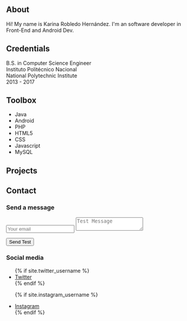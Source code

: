 ## About

Hi! My name is Karina Robledo Hernández. I'm an software developer in Front-End and Android Dev. 

## Credentials

B.S. in Computer Science Engineer  
Instituto Politécnico Nacional  
National Polytechnic Institute  
2013 - 2017


## Toolbox

* Java
* Android
* PHP
* HTML5
* CSS
* Javascript
* MySQL

## Projects



## Contact

### Send a message

<form method="POST" action="https://formspree.io/robledokari@gmail.com">
  <input type="email" name="email" placeholder="Your email">  
  
  <textarea name="message" placeholder="Test Message"></textarea>  
  
  <button type="submit">Send Test</button>  
</form>

### Social media 

<ul>
{% if site.twitter_username %}
  <li>
    <a href="https://twitter.com/{{ site.twitter_username }}">
      <i class="fa fa-twitter"></i> Twitter
    </a>
  </li>
{% endif %}

{% if site.instagram_username %}
  <li>
    <a href="https://www.instagram.com/{{ site.instagram_username }}">
      <i class="fa fa-instagram"></i> Instagram
    </a>
  </li>
{% endif %}
</ul>
